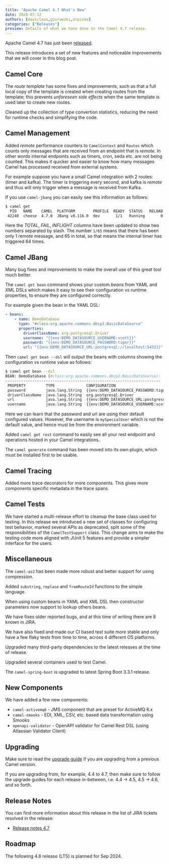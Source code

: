 ```yaml
---
title: "Apache Camel 4.7 What's New"
date: 2024-07-12
authors: [davsclaus,gzurowski,orpiske]
categories: ["Releases"]
preview: Details of what we have done in the Camel 4.7 release.
---
```


Apache Camel 4.7 has just been [released](/blog/2024/07/RELEASE-4.7.0/).

This release introduces a set of new features and noticeable improvements that we will cover in this blog post.

## Camel Core

The _route template_ has some fixes and improvements, such as that a full local copy
of the template is created when creating routes from the template; this prevents _unforeseen side effects_
when the same template is used later to create new routes.

Cleaned up the collection of type convertion statistics, reducing the need for runtime checks and simplifying 
the code.

## Camel Management

Added _remote_ performance counters to `CamelContext` and `Routes` which counts only
messages that are received from an endpoint that is _remote_. In other words internal endpoints
such as timers, cron, seda etc. are not being counted. This makes it quicker and easier
to know how many messages Camel has processed received from external systems.

For example suppose you have a small Camel integration with 2 routes: (timer and kafka).
The timer is triggering every second, and kafka is _remote_ and thus will only trigger when a message is received from Kafka.

If you use `camel-jbang` you can easily see this information as follows:

```bash
$ camel get
  PID   NAME    CAMEL  PLATFORM        PROFILE  READY  STATUS   RELOAD  AGE   ROUTE  MSG/S  TOTAL  FAIL  INFLIGHT  LAST  DELTA  SINCE-LAST
 42240  cheese  4.7.0  JBang v0.116.0  dev       1/1   Running       0  1m8s    2/2   1.01   1/65   0/0       0/0     0     -1     1s/1s/-
```

Here the _TOTAL_, _FAIL_, _INFLIGHT_ columns have been updated to show two numbers separated by slash.
The number `1/65` means that there has been only 1 remote message, and 65 in total, so that means the internal timer has triggered 64 times.

## Camel JBang

Many bug fixes and improvements to make the overall use of this great tool much better.

The `camel get bean` command shows your custom _beans_ from YAML and XML DSLs which makes
it easy to see their configuration vs runtime properties, to ensure they are configured correctly.

For example given the bean in the YAML DSL:

```yaml
- beans:
    - name: DemoDatabase
      type: "#class:org.apache.commons.dbcp2.BasicDataSource"
      properties:
        driverClassName: org.postgresql.Driver
        username: "{{env:DEMO_DATASOURCE_USERNAME:scott}}"
        password: "{{env:DEMO_DATASOURCE_PASSWORD:tiger}}"
        url: "{{env:DEMO_DATASOURCE_URL:postgresql://localhost:5432}}"
```

Then `camel get bean --dsl` will output the beans with columns showing the configuration vs runtime value as follows:

```bash
$ camel get bean --dsl
BEAN: DemoDatabase (#class:org.apache.commons.dbcp2.BasicDataSource):
---------------------------------------------------------------------
 PROPERTY         TYPE              CONFIGURATION                                            VALUE
 password         java.lang.String  {{env:DEMO_DATASOURCE_PASSWORD:tiger}}                   tiger
 driverClassName  java.lang.String  org.postgresql.Driver                                    org.postgresql.Driver
 url              java.lang.String  {{env:DEMO_DATASOURCE_URL:postgresql://localhost:5432}}  postgresql://localhost:5432
 username         java.lang.String  {{env:DEMO_DATASOURCE_USERNAME:scott}}                   mySpecialUser
```

Here we can learn that the password and url are using their default configured values.
However, the username is `mySpecialUser` which is not the default value, and hence must be from the environment variable.

Added `camel get rest` command to easily see all your rest endpoint and operations hosted in your Camel integrations.

The `camel generate` command has been moved into its own plugin, which must be installed first to be usable.

## Camel Tracing

Added more trace decorators for more components. This gives more components specific metadata
in the trace spans. 

## Camel Tests

We have started a multi-release effort to cleanup the base class used for testing. In this release
we introduced a new set of classes for configuring test behavior, marked several APIs as deprecated, 
split some of the responsibilities of the `CamelTestSupport` class. This change aims to make the 
testing code more aligned with JUnit 5 features and provide a simpler interface for the users.

## Miscellaneous

The `camel-as2` has been made more robust and better support for using compression.

Added `substring`, `replace` and `fromRouteId` functions to the simple language.

When using custom beans in YAML and XML DSL then constructor parameters now support
to lookup others beans.

We have fixes older reported bugs, and at this time of writing there are 8 known in JIRA.

We have also fixed and made our CI based test suite more stable and only have a few flaky tests
from time to time, across 4 different OS platforms.

Upgraded many third-party dependencies to the latest releases at the time of release.

Upgraded several containers used to test Camel.

The `camel-spring-boot` is upgraded to latest Spring Boot 3.3.1 release.

## New Components

We have added a few new components:  

- `camel-activemq6` - JMS component that are preset for ActiveMQ 6.x
- `camel-smooks` -  EDI, XML, CSV, etc. based data transformation using Smooks
- `openapi-validator` - OpenAPI validator for Camel Rest DSL (using Atlassian Validator Client)

## Upgrading

Make sure to read the [upgrade guide](/manual/camel-4x-upgrade-guide-4_7.html) if you are upgrading from a previous Camel version.

If you are upgrading from, for example, 4.4 to 4.7, then make sure to follow the upgrade guides for each release in-between, i.e.
4.4 -> 4.5, 4.5 -> 4.6, and so forth.

## Release Notes

You can find more information about this release in the list of JIRA tickets resolved in the release:

- [Release notes 4.7](/releases/release-4.7.0/)

## Roadmap

The following 4.8 release (LTS) is planned for Sep 2024.

